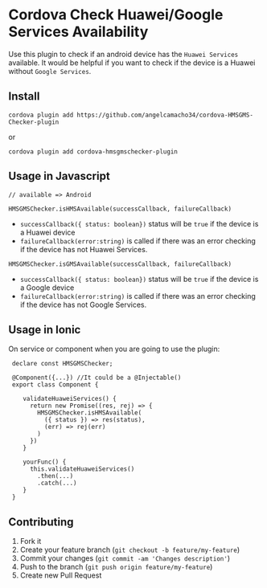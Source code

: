 Cordova Check Huawei/Google Services Availability
=======================================

Use this plugin to check if an android device has the `Huawei Services` available. It would be helpful if you want to check if the device is a Huawei without `Google Services`.


## Install

```
cordova plugin add https://github.com/angelcamacho34/cordova-HMSGMS-Checker-plugin
```

or

```
cordova plugin add cordova-hmsgmschecker-plugin
```


## Usage in Javascript

```
// available => Android

HMSGMSChecker.isHMSAvailable(successCallback, failureCallback)
```

- `successCallback({ status: boolean})` status will be `true` if the device is a Huawei device 
- `failureCallback(error:string)` is called if there was an error checking if the device has not Huawei Services.

```
HMSGMSChecker.isGMSAvailable(successCallback, failureCallback)
```

- `successCallback({ status: boolean})` status will be `true` if the device is a Google device 
- `failureCallback(error:string)` is called if there was an error checking if the device has not Google Services.


## Usage in Ionic

On service or component when you are going to use the plugin:

```
 declare const HMSGMSChecker;

 @Component({...}) //It could be a @Injectable()
 export class Component {

    validateHuaweiServices() {
      return new Promise((res, rej) => {
        HMSGMSChecker.isHMSAvailable(
          ({ status }) => res(status),
          (err) => rej(err)
        )
      })
    }

    yourFunc() {
      this.validateHuaweiServices()
        .then(...)
        .catch(...)
    }
 }
```

## Contributing

1. Fork it
2. Create your feature branch (`git checkout -b feature/my-feature`)
3. Commit your changes (`git commit -am 'Changes description'`)
4. Push to the branch (`git push origin feature/my-feature`)
5. Create new Pull Request
